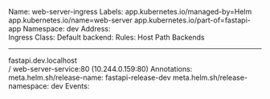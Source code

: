 Name:             web-server-ingress
Labels:           app.kubernetes.io/managed-by=Helm
                  app.kubernetes.io/name=web-server
                  app.kubernetes.io/part-of=fastapi-app
Namespace:        dev
Address:          
Ingress Class:    <none>
Default backend:  <default>
Rules:
  Host                   Path  Backends
  ----                   ----  --------
  fastapi.dev.localhost  
                         /   web-server-service:80 (10.244.0.159:80)
Annotations:             meta.helm.sh/release-name: fastapi-release-dev
                         meta.helm.sh/release-namespace: dev
Events:                  <none>

